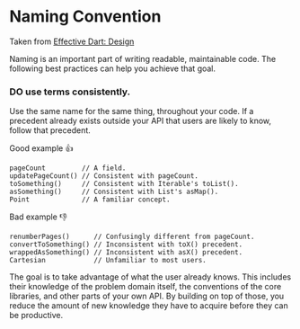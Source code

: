 # Naming Convention

Taken from [Effective Dart: Design](https://dart.dev/guides/language/effective-dart/design)

Naming is an important part of writing readable, maintainable code. The following best practices can help you achieve that goal.

### DO use terms consistently.
Use the same name for the same thing, throughout your code. If a precedent already exists outside your API that users are likely to know, follow that precedent.


Good example :+1:
```
pageCount         // A field.
updatePageCount() // Consistent with pageCount.
toSomething()     // Consistent with Iterable's toList().
asSomething()     // Consistent with List's asMap().
Point             // A familiar concept.
```

Bad example :-1:
```
renumberPages()      // Confusingly different from pageCount.
convertToSomething() // Inconsistent with toX() precedent.
wrappedAsSomething() // Inconsistent with asX() precedent.
Cartesian            // Unfamiliar to most users.
```

The goal is to take advantage of what the user already knows. This includes their knowledge of the problem domain itself, the conventions of the core libraries, and other parts of your own API. By building on top of those, you reduce the amount of new knowledge they have to acquire before they can be productive.
